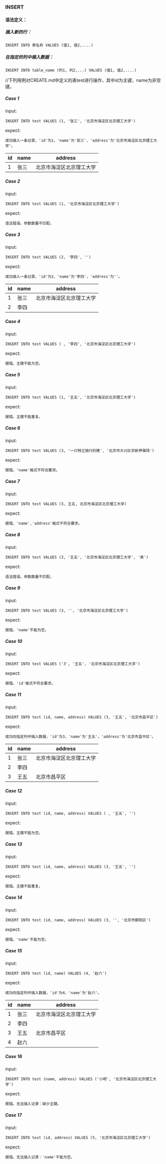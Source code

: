 
### INSERT
#### 语法定义：
##### 插入新的行：
```
INSERT INTO 表名称 VALUES (值1, 值2,....)
```
##### 在指定的列中插入数据：
```
INSERT INTO table_name (列1, 列2,...) VALUES (值1, 值2,....)
```

//下列用例对CREATE.md中定义的表test进行操作，其中id为主键，name为非空键。

##### Case 1
input:
```
INSERT INTO test VALUES (1, '张三', '北京市海淀区北京理工大学')
```
expect:
```
成功插入一条记录，'id'为1，'name'为'张三'，'address'为'北京市海淀区北京理工大学'。
```

| id | name | address |
| ------| ------ | ------ |
| 1 | 张三 | 北京市海淀区北京理工大学 |

##### Case 2
input:
```
INSERT INTO test VALUES (1, '北京市海淀区北京理工大学')
```
expect:
```
语法错误。参数数量不匹配。
```


##### Case 3
input:
```
INSERT INTO test VALUES (2, '李四', '')
```
expect:
```
成功插入一条记录，'id'为2，'name'为'李四'，'address'为''。
```

| id | name | address |
| ------| ------ | ------ |
| 1 | 张三 | 北京市海淀区北京理工大学 |
| 2 | 李四 |  |

##### Case 4
input:
```
INSERT INTO test VALUES ( , '李四', '北京市海淀区北京理工大学')
```
expect:
```
报错。主键不能为空。
```

##### Case 5
input:
```
INSERT INTO test VALUES (1, '王五', '北京市海淀区北京理工大学')
```
expect:
```
报错。主键不能重复。
```

##### Case 6
input:
```
INSERT INTO test VALUES (3, '一只特立独行的猪', '北京市大兴区京新养殖场')
```
expect:
```
报错。'name'格式不符合要求。
```

##### Case 7
input:
```
INSERT INTO test VALUES (3, 王五, 北京市海淀区北京理工大学)
```
expect:
```
报错。'name','address'格式不符合要求。
```

##### Case 8
input:
```
INSERT INTO test VALUES (3, '王五', '北京市海淀区北京理工大学', '男')
```
expect:
```
语法错误。参数数量不匹配。
```

##### Case 9
input:
```
INSERT INTO test VALUES (3, '', '北京市海淀区北京理工大学')
```
expect:
```
报错。'name'不能为空。
```

##### Case 10
input:
```
INSERT INTO test VALUES ('3', '王五', '北京市海淀区北京理工大学')
```
expect:
```
报错。'id'格式不符合要求。
```

##### Case 11
input:
```
INSERT INTO test (id, name, address) VALUES (3, '王五', '北京市昌平区')
```
expect:
```
成功向指定列中插入数据，'id'为3，'name'为'王五'，'address'为'北京市昌平区'。
```

| id | name | address |
| ------| ------ | ------ |
| 1 | 张三 | 北京市海淀区北京理工大学 |
| 2 | 李四 |  |
| 3 | 王五 | 北京市昌平区 |

##### Case 12
input:
```
INSERT INTO test (id, name, address) VALUES ( , '王五', '')
```
expect:
```
报错。主键不能为空。
```

##### Case 13
input:
```
INSERT INTO test (id, name, address) VALUES (3, '王五', '')
```
expect:
```
报错。主键不能重复。
```

##### Case 14
input:
```
INSERT INTO test (id, name, address) VALUES (3, '', '北京市朝阳区')
```
expect:
```
报错。'name'不能为空。
```

##### Case 15
input:
```
INSERT INTO test (id, name) VALUES (4, '赵六')
```
expect:
```
成功向指定列中插入数据，'id'为4，'name'为'赵六'。
```

| id | name | address |
| ------| ------ | ------ |
| 1 | 张三 | 北京市海淀区北京理工大学 |
| 2 | 李四 |  |
| 3 | 王五 | 北京市昌平区 |
| 4 | 赵六 |  |

##### Case 16
input:
```
INSERT INTO test (name, address) VALUES ('小明', '北京市海淀区北京理工大学')
```
expect:
```
报错。无法插入记录：缺少主键。
```

##### Case 17
input:
```
INSERT INTO test (id, address) VALUES (5, '北京市海淀区北京理工大学')
```
expect:
```
报错。无法插入记录：'name'不能为空。
```
